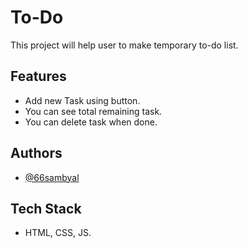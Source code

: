 
# To-Do

This project will help user to make temporary to-do list.

## Features

- Add new Task using button.
- You can see total remaining task.
- You can delete task when done.

  
## Authors

- [@66sambyal](https://github.com/66sambyal/Newton_School)

  
## Tech Stack

- HTML, CSS, JS.

  